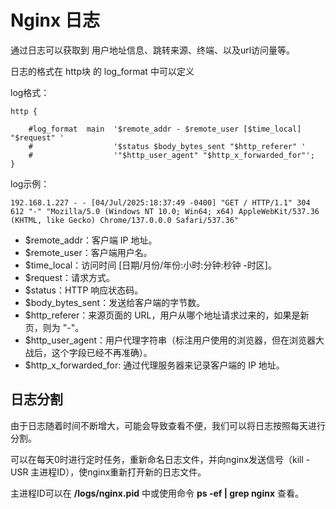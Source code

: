 # Nginx 日志

通过日志可以获取到 用户地址信息、跳转来源、终端、以及url访问量等。

日志的格式在 http块 的 log_format 中可以定义

log格式：
```
http {

    #log_format  main  '$remote_addr - $remote_user [$time_local] "$request" '
    #                  '$status $body_bytes_sent "$http_referer" '
    #                  '"$http_user_agent" "$http_x_forwarded_for"';
}
```

log示例：
```log
192.168.1.227 - - [04/Jul/2025:18:37:49 -0400] "GET / HTTP/1.1" 304 612 "-" "Mozilla/5.0 (Windows NT 10.0; Win64; x64) AppleWebKit/537.36 (KHTML, like Gecko) Chrome/137.0.0.0 Safari/537.36"
```

- $remote_addr：客户端 IP 地址。
- $remote_user：客户端用户名。
- $time_local：访问时间 [日期/月份/年份:小时:分钟:秒钟 -时区]。
- $request：请求方式。
- $status：HTTP 响应状态码。
- $body_bytes_sent：发送给客户端的字节数。
- $http_referer：来源页面的 URL，用户从哪个地址请求过来的，如果是新页，则为 "-"。
- $http_user_agent：用户代理字符串（标注用户使用的浏览器，但在浏览器大战后，这个字段已经不再准确）。
- $http_x_forwarded_for: 通过代理服务器来记录客户端的 IP 地址。

## 日志分割

由于日志随着时间不断增大，可能会导致查看不便，我们可以将日志按照每天进行分割。

可以在每天0时进行定时任务，重新命名日志文件，并向nginx发送信号（kill -USR 主进程ID），使nginx重新打开新的日志文件。

主进程ID可以在 **/logs/nginx.pid** 中或使用命令 **ps -ef | grep nginx** 查看。
